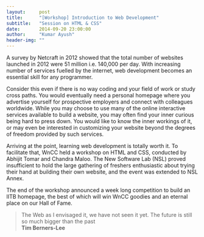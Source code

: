 ```yaml
---
layout:     post
title:      "[Workshop] Introduction to Web Development"
subtitle:   "Session on HTML & CSS"
date:       2014-09-20 23:00:00
author:     "Kumar Ayush"
header-img: ""
---
```


<p>A survey by Netcraft in 2012 showed that the total number of websites launched in 2012 were 51 million i.e. 140,000 per day. With increasing number of services fuelled by the internet, web development becomes an essential skill for any programmer.</p>

<p>Consider this even if there is no way coding and your field of work or study cross paths. You would eventually need a personal homepage where you advertise yourself for prospective employers and connect with colleagues worldwide. While you may choose to use many of the online interactive services available to build a website, you may often find your inner curious being hard to press down. You would like to know the inner workings of it, or may even be interested in customizing your website beyond the degrees of freedom provided by such services.</p>

<p>
Arriving at the point, learning web development is totally worth it. To facilitate that, WnCC held a workshop on HTML and CSS, conducted by Abhijit Tomar and Chandra Maloo. The New Software Lab (NSL) proved insufficient to hold the large gathering of freshers enthusiastic about trying their hand at building their own website, and the event was extended to NSL Annex.</p>

<p>The end of the workshop announced a week long competition to build an IITB homepage, the best of which will win WnCC goodies and an eternal place on our Hall of Fame.</p>

<blockquote>
The Web as I envisaged it, we have not seen it yet. The future is still so much bigger than the past<br />
<b>Tim Berners-Lee</b>
</blockquote>
